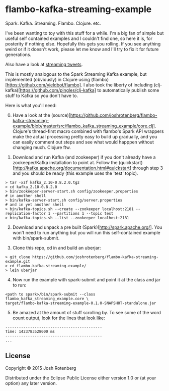 # flambo-kafka-streaming-example

Spark. Kafka. Streaming. Flambo. Clojure. etc.

I've been wanting to toy with this stuff for a while. I'm a big fan of
simple but useful self contained examples and I couldn't find one, so
here it is, for posterity if nothing else. Hopefully this gets you
rolling. If you see anything weird or if it doesn't work, please let
me know and I'll try to fix it for future generations.

Also have a look at [streaming
tweets](https://gist.github.com/arnaudsj/f1967a7d66609c094447).

This is mostly analogous to the Spark Streaming Kafka example, but
implemented (obviously) in Clojure using
(flambo)[https://github.com/yieldbot/flambo]. I also took the liberty
of including (clj-kafka)[https://github.com/pingles/clj-kafka] to
automatically publish some stuff to Kafka so you don't have to.

Here is what you'll need:

0. Have a look at the
(source)[https://github.com/joshrotenberg/flambo-kafka-streaming-example/blob/master/src/flambo_kafka_streaming_example/core.clj]. Clojure's
thread-first macro combined with flambo's Spark API wrappers make the
actual processing pretty easy to build up gradually, and you can
easily comment out steps and see what would happpen without changing
much. Clojure ftw.

1. Download and run Kafka (and zookeeper) if you don't already have a zookeeper/Kafka
installation to point at. Follow the
(quickstart)[http://kafka.apache.org/documentation.html#quickstart]
through step 3 and you should be ready (this example uses the 'test'
topic).
```
> tar -xzf kafka_2.10-0.8.2.0.tgz
> cd kafka_2.10-0.8.2.0
> bin/zookeeper-server-start.sh config/zookeeper.properties
# in another shell
> bin/kafka-server-start.sh config/server.properties
# and in yet another shell
> bin/kafka-topics.sh --create --zookeeper localhost:2181 --replication-factor 1 --partitions 1 --topic test
> bin/kafka-topics.sh --list --zookeeper localhost:2181
```

2. Download and unpack a pre built
(Spark)[http://spark.apache.org/]. You won't need to run anything but
you will run this self-contained example with bin/spark-submit.

3. Clone this repo, cd in and build an uberjar:
```
> git clone https://github.com/joshrotenberg/flambo-kafka-streaming-example.git
> cd flambo-kafka-streaming-example/
> lein uberjar
```

4. Now run the example with spark-submit and point it at the class and jar to run:
```
<path to spark>/bin/spark-submit --class  flambo_kafka_streaming_example.core \
target/flambo-kafka-streaming-example-0.1.0-SNAPSHOT-standalone.jar
```

5. Be amazed at the amount of stuff scrolling by. To see some of the
word count output, look for the lines that look like:

```
-------------------------------------------
Time: 1423783528000 ms
-------------------------------------------
...
```

## License

Copyright © 2015 Josh Rotenberg

Distributed under the Eclipse Public License either version 1.0 or (at
your option) any later version.
